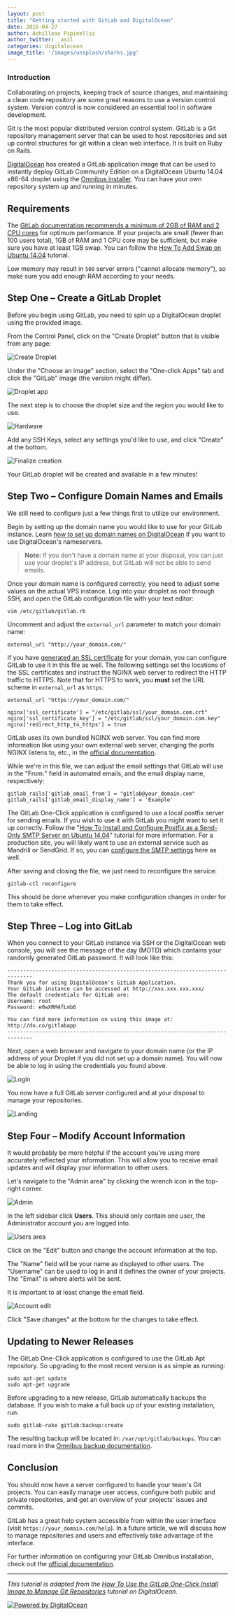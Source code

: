 ```yaml
---
layout: post
title: "Getting started with GitLab and DigitalOcean"
date: 2016-04-27
author: Achilleas Pipinellis
author_twitter: _axil
categories: digitalocean
image_title: '/images/unsplash/sharks.jpg'
---
```


### Introduction

Collaborating on projects, keeping track of source changes, and maintaining a
clean code repository are some great reasons to use a version control system.
Version control is now considered an essential tool in software development.

Git is the most popular distributed version control system. GitLab is a Git
repository management server that can be used to host repositories and set up
control structures for git within a clean web interface. It is built on Ruby on
Rails.

[DigitalOcean] has created a GitLab application image that can be used to
instantly deploy GitLab Community Edition on a DigitalOcean Ubuntu 14.04 x86-64
droplet using the [Omnibus installer]. You can have your own repository system
up and running in minutes.

<!-- more -->

## Requirements

The [GitLab documentation recommends a minimum of 2GB of RAM and 2 CPU cores][req]
for optimum performance. If your projects are small (fewer than 100 users total),
1GB of RAM and 1 CPU core may be sufficient, but make sure you have at least 1GB
swap. You can follow the [How To Add Swap on Ubuntu 14.04][swap] tutorial.

Low memory may result in `500` server errors ("cannot allocate memory"), so make
sure you add enough RAM according to your needs.

## Step One – Create a GitLab Droplet

Before you begin using GitLab, you need to spin up a DigitalOcean droplet using
the provided image.

From the Control Panel, click on the "Create Droplet" button that is visible
from any page:

![Create Droplet](/images/blogimages/getting-started-with-gitlab-and-digitalocean/create-droplet.png)

Under the "Choose an image" section, select the "One-click Apps" tab and click
the "GitLab" image (the version might differ).

![Droplet app](/images/blogimages/getting-started-with-gitlab-and-digitalocean/select_gitlab_app.png)

The next step is to choose the droplet size and the region you would like to use.

![Hardware](/images/blogimages/getting-started-with-gitlab-and-digitalocean/hardware.png)

Add any SSH Keys, select any settings you'd like to use, and click "Create" at
the bottom.

![Finalize creation](/images/blogimages/getting-started-with-gitlab-and-digitalocean/finalize.png)

Your GitLab droplet will be created and available in a few minutes!

## Step Two – Configure Domain Names and Emails

We still need to configure just a few things first to utilize our environment.

Begin by setting up the domain name you would like to use for your GitLab
instance. Learn [how to set up domain names on DigitalOcean][do-domain] if you
want to use DigitalOcean's nameservers.

>**Note:**
If you don't have a domain name at your disposal, you can just use your
droplet's IP address, but GitLab will not be able to send emails.

Once your domain name is configured correctly, you need to adjust some values
on the actual VPS instance. Log into your droplet as root through SSH, and open
the GitLab configuration file with your text editor:

```
vim /etc/gitlab/gitlab.rb
```

Uncomment and adjust the `external_url` parameter to match your domain name:

```
external_url "http://your_domain.com/"
```

If you have [generated an SSL certificate][ssl] for your domain, you can
configure GitLab to use it in this file as well. The following settings set the
locations of the SSL certificates and instruct the NGINX web server to redirect
the HTTP traffic to HTTPS. Note that for HTTPS to work, you **must** set the URL
scheme in `external_url` as `https`:

```
external_url "https://your_domain.com/"

nginx['ssl_certificate'] = "/etc/gitlab/ssl/your_domain.com.crt"
nginx['ssl_certificate_key'] = "/etc/gitlab/ssl/your_domain.com.key"
nginx['redirect_http_to_https'] = true
```

GitLab uses its own bundled NGINX web server. You can find more information like
using your own external web server, changing the ports NGINX listens to, etc.,
in the [official documentation][nginx-docs].

While we're in this file, we can adjust the email settings that GitLab will use
in the "From:" field in automated emails, and the email display name, respectively:

```
gitlab_rails['gitlab_email_from'] = "gitlab@your_domain.com"
gitlab_rails['gitlab_email_display_name'] = 'Example'
```

The GitLab One-Click application is configured to use a local postfix server
for sending emails. If you wish to use it with GitLab you might want to set it
up correctly. Follow the "[How To Install and Configure Postfix as a Send-Only
SMTP Server on Ubuntu 14.04][do-postfix]" tutorial for more information. For a
production site, you will likely want to use an external service such as
Mandrill or SendGrid. If so, you can [configure the SMTP settings][gl-smtp] here
as well.

After saving and closing the file, we just need to reconfigure the service:

```
gitlab-ctl reconfigure
```

This should be done whenever you make configuration changes in order for them to
take effect.

## Step Three – Log into GitLab

When you connect to your GitLab instance via SSH or the DigitalOcean web console,
you will see the message of the day (MOTD) which contains your randomly generated
GitLab password. It will look like this:

```
------------------------------------------------------------------------------
Thank you for using DigitalOcean's GitLab Application.
Your GitLab instance can be accessed at http://xxx.xxx.xxx.xxx/
The default credentials for GitLab are:
Username: root
Password: e0wXRM4fLmb6

You can find more information on using this image at: http://do.co/gitlabapp
------------------------------------------------------------------------------
```

Next, open a web browser and navigate to your domain name (or the IP address of
your Droplet if you did not set up a domain name). You will now be able to log
in using the credentials you found above.

![Login](/images/blogimages/getting-started-with-gitlab-and-digitalocean/login.png)

You now have a full GitLab server configured and at your disposal to manage your
repositories.

![Landing](/images/blogimages/getting-started-with-gitlab-and-digitalocean/landing.png)

## Step Four – Modify Account Information

It would probably be more helpful if the account you're using more accurately
reflected your information. This will allow you to receive email updates and
will display your information to other users.

Let's navigate to the "Admin area" by clicking the wrench icon in the top-right
corner.

![Admin](/images/blogimages/getting-started-with-gitlab-and-digitalocean/admin_button.png)

In the left sidebar click **Users**. This should only contain one user, the
Administrator account you are logged into.

![Users area](/images/blogimages/getting-started-with-gitlab-and-digitalocean/admin_users.png)

Click on the "Edit" button and change the account information at the top.

The "Name" field will be your name as displayed to other users. The "Username"
can be used to log in and it defines the owner of your projects. The "Email"
is where alerts will be sent.

It is important to at least change the email field.

![Account edit](/images/blogimages/getting-started-with-gitlab-and-digitalocean/account.png)

Click "Save changes" at the bottom for the changes to take effect.

## Updating to Newer Releases

The GitLab One-Click application is configured to use the GitLab Apt repository.
So upgrading to the most recent version is as simple as running:

```
sudo apt-get update
sudo apt-get upgrade
```

Before upgrading to a new release, GitLab automatically backups the database.
If you wish to make a full back up of your existing installation, run:

```
sudo gitlab-rake gitlab:backup:create
```

The resulting backup will be located in: `/var/opt/gitlab/backups`. You can read
more in the [Omnibus backup documentation][backup].

## Conclusion

You should now have a server configured to handle your team's Git projects. You
can easily manage user access, configure both public and private repositories,
and get an overview of your projects' issues and commits.

GitLab has a great help system accessible from within the user interface
(visit `https://your_domain.com/help`). In a future article, we will discuss
how to manage repositories and users and effectively take advantage of the
interface.

For further information on configuring your GitLab Omnibus installation, check
out the [official documentation][omnidocs].

---

_This tutorial is adapted from the [How To Use the GitLab One-Click Install
Image to Manage Git Repositories][do-source] tutorial on DigitalOcean._

[![Powered by DigitalOcean](/images/blogimages/powered-by-do-badge-gray.svg)](https://www.digitalocean.com/features/one-click-apps/gitlab/)

[digitalocean]: https://www.digitalocean.com
[omnibus installer]: /2016/03/21/using-omnibus-gitlab-to-ship-gitlab/
[req]: http://doc.gitlab.com/ce/install/requirements.html#hardware-requirements
[do-domain]: https://www.digitalocean.com/community/articles/how-to-set-up-a-host-name-with-digitalocean
[ssl]: https://www.digitalocean.com/community/tutorials/how-to-install-an-ssl-certificate-from-a-commercial-certificate-authority
[nginx-docs]: http://doc.gitlab.com/omnibus/settings/nginx.html
[do-postfix]: https://www.digitalocean.com/community/tutorials/how-to-install-and-configure-postfix-as-a-send-only-smtp-server-on-ubuntu-14-04
[gl-smtp]: http://doc.gitlab.com/omnibus/settings/smtp.html
[backup]: http://doc.gitlab.com/omnibus/settings/backups.html
[omnidocs]: http://doc.gitlab.com/omnibus
[do-source]: https://www.digitalocean.com/community/tutorials/how-to-use-the-gitlab-one-click-install-image-to-manage-git-repositories
[swap]: https://www.digitalocean.com/community/tutorials/how-to-add-swap-on-ubuntu-14-04

